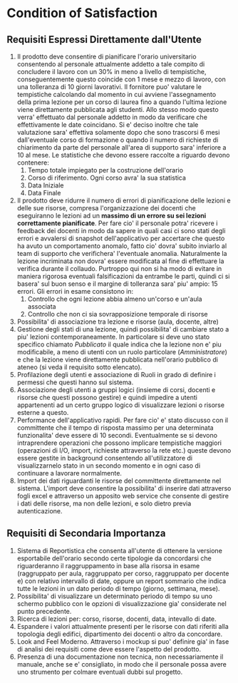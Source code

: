 Condition of Satisfaction
=======

Requisiti Espressi Direttamente dall'Utente
-------

 1. Il prodotto deve consentire di pianificare l'orario universitario consentendo al personale attualmente addetto a tale compito di concludere il lavoro con un 30% in meno a livello di tempistiche, conseguentemente questo coincide con 1 mese e mezzo di lavoro, con una tolleranza di 10 giorni lavorativi. Il fornitore puo' valutare le tempistiche calcolando dal momento in cui avviene l'assegnamento della prima lezione per un corso di laurea fino a quando l'ultima lezione viene direttamente pubblicata agli studenti. Allo stesso modo questo verra' effettuato dal personale addetto in modo da verificare che effettivamente le date coincidano. Si e' deciso inoltre che tale valutazione sara' effettiva solamente dopo che sono trascorsi 6 mesi dall'eventuale corso di formazione o quando il numero di richieste di chiarimento da parte del personale all'area di supporto sara' inferiore a 10 al mese. Le statistiche che devono essere raccolte a riguardo devono contenere:
	 1. Tempo totale impiegato per la costruzione dell'orario
	 2. Corso di riferimento. Ogni corso avra' la sua statistica
	 3. Data Iniziale
	 4. Data Finale
 2. Il prodotto deve ridurre il numero di errori di pianificazione delle lezioni e delle sue risorse, compresa l'organizzazione dei docenti che eseguiranno le lezioni ad un **massimo di un errore su sei lezioni correttamente pianificate**. Per fare cio' il personale potra' ricevere i feedback dei docenti in modo da sapere in quali casi ci sono stati degli errori e avvalersi di snapshot dell'applicativo per accertare che questo ha avuto un comportamento anomalo, fatto cio' dovra' subito inviarlo al team di supporto che verifichera' l'eventuale anomalia. Naturalmente la lezione incriminata non dovra' essere modificata al fine di effettuare la verifica durante il collaudo. Purtroppo qui non si ha modo di evitare in maniera rigorosa eventuali falsificazioni da entrambe le parti, quindi ci si basera' sul buon senso e il margine di tolleranza sara' piu' ampio: 15 errori. Gli errori in esame consistono in:
	 1. Controllo che ogni lezione abbia almeno un'corso e un'aula associata
	 2. Controllo che non ci sia sovrapposizione temporale di risorse
 3. Possibilita' di associazione tra lezione e risorse (aula, docente, altre)     
 4. Gestione degli stati di una lezione, quindi possibilita' di cambiare stato a piu' lezioni contemporaneamente. In particolare si deve uno stato specifico chiamato *Pubblicato* il quale indica che la lezione non e' piu modificabile, a meno di utenti con un ruolo particolare (*Amministratore*) e che la lezione viene direttamente pubblicata nell'orario pubblico di ateneo (si veda il requisito sotto elencato).
 5. Profilazione degli utenti e associazione di Ruoli in grado di definire i permessi che questi hanno sul sistema.
 6. Associazione degli utenti a gruppi logici (insieme di corsi, docenti e risorse che questi possono gestire) e quindi impedire a utenti appartenenti ad un certo gruppo logico di visualizzare lezioni o risorse esterne a questo.
 7. Performance dell'applicativo rapidi. Per fare cio' e' stato discusso con il committente che il tempo di risposta massimo per una determinata funzionalita' deve essere di 10 secondi. Eventualmente se si devono intraprendere operazioni che possono implicare tempistiche maggiori (operazioni di I/O, import, richieste attraverso la rete etc.) queste devono essere gestite in background consentendo all'utilizzatore di visualizzarnelo stato in un secondo momento e in ogni caso di continuare a lavorare normalmente.
 7. Import dei dati riguardanti le risorse del committente direttamente nel sistema. L'import deve consentire la possibilita' di inserire dati attraverso fogli excel e attraverso un apposito web service che consente di gestire i dati delle risorse, ma non delle lezioni, e solo dietro previa autenticazione.

Requisiti di Secondaria Importanza
-------
 1. Sistema di Reportistica che consenta all'utente di ottenere la versione esportabile dell'orario secondo certe tipologie da concordarsi che riguarderanno il raggruppamento in base alla risorsa in esame (raggruppato per aula, raggruppato per corso, raggruppato per docente e) con relativo intervallo di date, oppure un report sommario che indica tutte le lezioni in un dato periodo di tempo (giorno, settimana, mese).
 2. Possibilita' di visualizzare un determinato periodo di tempo su uno schermo pubblico con le opzioni di visualizzazione gia' considerate nel punto precedente.
 3. Ricerca di lezioni per: corso, risorse, docenti, data, intevallo di date.
 4. Espandere i valori attualmente presenti per le risorse con dati riferiti alla topologia degli edifici, dipartimento dei docenti o altro da concordare.
 5. Look and Feel Moderno. Attraverso i mockup si puo' definire gia' in fase di analisi dei requisiti come deve essere l'aspetto del prodotto.
 6. Presenza di una documentazione non tecnica, non necessariamente il manuale, anche se e' consigliato, in modo che il personale possa avere uno strumento per colmare eventuali dubbi sul progetto.
